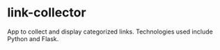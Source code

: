 # link-collector
App to collect and display categorized links. Technologies used include Python and Flask.
